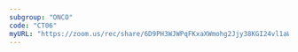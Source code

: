 ```yaml
---
subgroup: "ONCO"
code: "CT06"
myURL: "https://zoom.us/rec/share/6D9PH3WJWPqFKxaXWmohg2Jjy38KGI24vl1aWReJgM-0zeaftFX1XFgGDeieLPkr.J-w0jzSo81SE9Isj?startTime=1623850488000"
---
```

